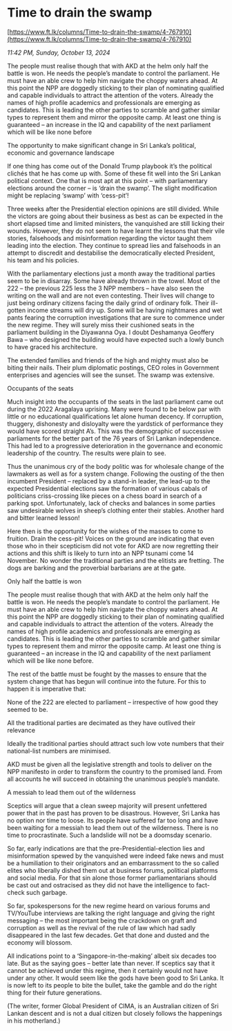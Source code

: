 # Time to drain the swamp

[https://www.ft.lk/columns/Time-to-drain-the-swamp/4-767910](https://www.ft.lk/columns/Time-to-drain-the-swamp/4-767910)

*11:42 PM, Sunday, October 13, 2024*

The people must realise though that with AKD at the helm only half the battle is won. He needs the people’s mandate to control the parliament. He must have an able crew to help him navigate the choppy waters ahead. At this point the NPP are doggedly sticking to their plan of nominating qualified and capable individuals to attract the attention of the voters. Already the names of high profile academics and professionals are emerging as candidates. This is leading the other parties to scramble and gather similar types to represent them and mirror the opposite camp. At least one thing is guaranteed – an increase in the IQ and capability of the next parliament which will be like none before

The opportunity to make significant change in Sri Lanka’s political, economic and governance landscape

If one thing has come out of the Donald Trump playbook it’s the political clichés that he has come up with. Some of these fit well into the Sri Lankan political context. One that is most apt at this point – with parliamentary elections around the corner – is ‘drain the swamp’. The slight modification might be replacing ‘swamp’ with ‘cess-pit’!

Three weeks after the Presidential election opinions are still divided. While the victors are going about their business as best as can be expected in the short elapsed time and limited ministers, the vanquished are still licking their wounds. However, they do not seem to have learnt the lessons that their vile stories, falsehoods and misinformation regarding the victor taught them leading into the election. They continue to spread lies and falsehoods in an attempt to discredit and destabilise the democratically elected President, his team and his policies.

With the parliamentary elections just a month away the traditional parties seem to be in disarray. Some have already thrown in the towel. Most of the 222 – the previous 225 less the 3 NPP members – have also seen the writing on the wall and are not even contesting. Their lives will change to just being ordinary citizens facing the daily grind of ordinary folk. Their ill-gotten income streams will dry up. Some will be having nightmares and wet pants fearing the corruption investigations that are sure to commence under the new regime. They will surely miss their cushioned seats in the parliament building in the Diyawanna Oya. I doubt Deshamanya Geoffery Bawa – who designed the building would have expected such a lowly bunch to have graced his architecture.

The extended families and friends of the high and mighty must also be biting their nails. Their plum diplomatic postings, CEO roles in Government enterprises and agencies will see the sunset. The swamp was extensive.

Occupants of the seats

Much insight into the occupants of the seats in the last parliament came out during the 2022 Aragalaya uprising. Many were found to be below par with little or no educational qualifications let alone human decency. If corruption, thuggery, dishonesty and disloyalty were the yardstick of performance they would have scored straight A’s. This was the demographic of successive parliaments for the better part of the 76 years of Sri Lankan independence. This had led to a progressive deterioration in the governance and economic leadership of the country. The results were plain to see.

Thus the unanimous cry of the body politic was for wholesale change of the lawmakers as well as for a system change. Following the ousting of the then incumbent President – replaced by a stand-in leader, the lead-up to the expected Presidential elections saw the formation of various cabals of politicians criss-crossing like pieces on a chess board in search of a parking spot. Unfortunately, lack of checks and balances in some parties saw undesirable wolves in sheep’s clothing enter their stables. Another hard and bitter learned lesson!

Here then is the opportunity for the wishes of the masses to come to fruition. Drain the cess-pit! Voices on the ground are indicating that even those who in their scepticism did not vote for AKD are now regretting their actions and this shift is likely to turn into an NPP tsunami come 14 November. No wonder the traditional parties and the elitists are fretting. The dogs are barking and the proverbial barbarians are at the gate.

Only half the battle is won

The people must realise though that with AKD at the helm only half the battle is won. He needs the people’s mandate to control the parliament. He must have an able crew to help him navigate the choppy waters ahead. At this point the NPP are doggedly sticking to their plan of nominating qualified and capable individuals to attract the attention of the voters. Already the names of high profile academics and professionals are emerging as candidates. This is leading the other parties to scramble and gather similar types to represent them and mirror the opposite camp. At least one thing is guaranteed – an increase in the IQ and capability of the next parliament which will be like none before.

The rest of the battle must be fought by the masses to ensure that the system change that has begun will continue into the future. For this to happen it is imperative that:

None of the 222 are elected to parliament – irrespective of how good they seemed to be.

All the traditional parties are decimated as they have outlived their relevance

Ideally the traditional parties should attract such low vote numbers that their national-list numbers are minimised.

AKD must be given all the legislative strength and tools to deliver on the NPP manifesto in order to transform the country to the promised land. From all accounts he will succeed in obtaining the unanimous people’s mandate.

A messiah to lead them out of the wilderness

Sceptics will argue that a clean sweep majority will present unfettered power that in the past has proven to be disastrous. However, Sri Lanka has no option nor time to loose. Its people have suffered far too long and have been waiting for a messiah to lead them out of the wilderness. There is no time to procrastinate. Such a landslide will not be a doomsday scenario.

So far, early indications are that the pre-Presidential-election lies and misinformation spewed by the vanquished were indeed fake news and must be a humiliation to their originators and an embarrassment to the so called elites who liberally dished them out at business forums, political platforms and social media. For that sin alone those former parliamentarians should be cast out and ostracised as they did not have the intelligence to fact-check such garbage.

So far, spokespersons for the new regime heard on various forums and TV/YouTube interviews are talking the right language and giving the right messaging – the most important being the crackdown on graft and corruption as well as the revival of the rule of law which had sadly disappeared in the last few decades. Get that done and dusted and the economy will blossom.

All indications point to a ‘Singapore-in-the-making’ albeit six decades too late. But as the saying goes – better late than never. If sceptics say that it cannot be achieved under this regime, then it certainly would not have under any other. It would seem like the gods have been good to Sri Lanka. It is now left to its people to bite the bullet, take the gamble and do the right thing for their future generations.

(The writer, former Global President of CIMA, is an Australian citizen of Sri Lankan descent and is not a dual citizen but closely follows the happenings in his motherland.)

